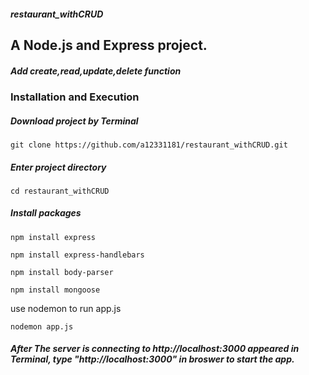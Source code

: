 ##### restaurant_withCRUD

## A Node.js and Express project.
##### Add create,read,update,delete function

### Installation and Execution

##### Download project by Terminal

```
git clone https://github.com/a12331181/restaurant_withCRUD.git
```

##### Enter project directory

```
cd restaurant_withCRUD
```

##### Install packages


```
npm install express 
```

```
npm install express-handlebars
```

```
npm install body-parser
```

```
npm install mongoose
```

use nodemon to run app.js 

```
nodemon app.js
```

##### After The server is connecting to http://localhost:3000 appeared in Terminal, type "http://localhost:3000" in broswer to start the app.
